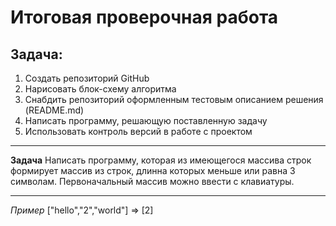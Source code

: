 # Итоговая проверочная работа
 
## Задача:

1. Создать репозиторий GitHub
2. Нарисовать блок-схему алгоритма
3. Снабдить репозиторий оформленным тестовым описанием решения (README.md)
4. Написать программу, решающую поставленную задачу
5. Использовать контроль версий в работе с проектом 

---
**Задача**
Написать программу, которая из имеющегося массива строк формирует массив из строк, длинна которых меньше или равна 3 символам. Первоначальный массив можно ввести с клавиатуры.
___

*Пример*
["hello","2","world"] => [2]


